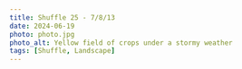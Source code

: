 ```yaml
---
title: Shuffle 25 - 7/8/13
date: 2024-06-19
photo: photo.jpg
photo_alt: Yellow field of crops under a stormy weather
tags: [Shuffle, Landscape]
---
```

